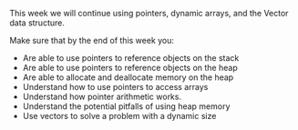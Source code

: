 This week we will continue using pointers, dynamic arrays, and the Vector data structure.  

Make sure that by the end of this week you:
- Are able to use pointers to reference objects on the stack
- Are able to use pointers to reference objects on the heap
- Are able to allocate and deallocate memory on the heap
- Understand how to use pointers to access arrays
- Understand how pointer arithmetic works.
- Understand the potential pitfalls of using heap memory
- Use vectors to solve a problem with a dynamic size 
